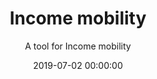 ---
title: 'Income mobility'
subtitle: 'A tool for Income mobility'
date: 2019-07-02 00:00:00
description: Income mobility visualization
featured_image: '/images/income-mobility/head.png'
---